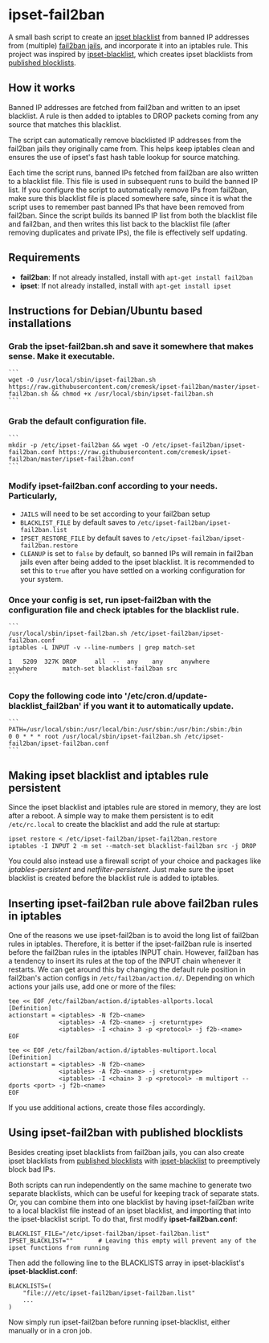 ipset-fail2ban
===============

A small bash script to create an [ipset blacklist](http://ipset.netfilter.org/) from banned IP addresses from (multiple)
[fail2ban jails](https://github.com/fail2ban/fail2ban), and incorporate it into an iptables rule. This project was
inspired by [ipset-blacklist](https://github.com/trick77/ipset-blacklist), which creates ipset blacklists from
[published blocklists](#using-ipset-fail2ban-with-published-blocklists).

## How it works
Banned IP addresses are fetched from fail2ban and written to an ipset blacklist. A rule is then added to iptables to
DROP packets coming from any source that matches this blacklist.

The script can automatically remove blacklisted IP addresses from the fail2ban jails they originally came from.
This helps keep iptables clean and ensures the use of ipset's fast hash table lookup for source matching.

Each time the script runs, banned IPs fetched from fail2ban are also written to a blacklist file. This file is used
in subsequent runs to build the banned IP list. If you configure the script to automatically remove IPs from fail2ban,
make sure this blacklist file is placed somewhere safe, since it is what the script uses to remember past banned IPs
that have been removed from fail2ban. Since the script builds its banned IP list from both the blacklist file and
fail2ban, and then writes this list back to the blacklist file (after removing duplicates and private IPs), the file is
effectively self updating.

## Requirements
- **fail2ban**: If not already installed, install with `apt-get install fail2ban`
- **ipset**: If not already installed, install with `apt-get install ipset`

## Instructions for Debian/Ubuntu based installations

### Grab the **ipset-fail2ban.sh** and save it somewhere that makes sense. Make it executable.
    ```
    wget -O /usr/local/sbin/ipset-fail2ban.sh https://raw.githubusercontent.com/cremesk/ipset-fail2ban/master/ipset-fail2ban.sh && chmod +x /usr/local/sbin/ipset-fail2ban.sh
    ```

### Grab the default configuration file.
    ```
    mkdir -p /etc/ipset-fail2ban && wget -O /etc/ipset-fail2ban/ipset-fail2ban.conf https://raw.githubusercontent.com/cremesk/ipset-fail2ban/master/ipset-fail2ban.conf
    ```

### Modify **ipset-fail2ban.conf** according to your needs. Particularly,
- `JAILS` will need to be set according to your fail2ban setup
- `BLACKLIST_FILE` by default saves to `/etc/ipset-fail2ban/ipset-fail2ban.list`
- `IPSET_RESTORE_FILE` by default saves to `/etc/ipset-fail2ban/ipset-fail2ban.restore`
- `CLEANUP` is set to `false` by default, so banned IPs will remain in fail2ban jails even after being added to the
ipset blacklist. It is recommended to set this to `true` after you have settled on a working configuration for your
system.

### Once your config is set, run ipset-fail2ban with the configuration file and check iptables for the blacklist rule.
    ```
    /usr/local/sbin/ipset-fail2ban.sh /etc/ipset-fail2ban/ipset-fail2ban.conf
    iptables -L INPUT -v --line-numbers | grep match-set

    1   5209  327K DROP     all  --  any    any     anywhere       anywhere       match-set blacklist-fail2ban src
    ```

### Copy the following code into '/etc/cron.d/update-blacklist_fail2ban' if you want it to automatically update.
    ```
    PATH=/usr/local/sbin:/usr/local/bin:/usr/sbin:/usr/bin:/sbin:/bin
    0 0 * * * root /usr/local/sbin/ipset-fail2ban.sh /etc/ipset-fail2ban/ipset-fail2ban.conf
    ```

## Making ipset blacklist and iptables rule persistent
Since the ipset blacklist and iptables rule are stored in memory, they are lost after a reboot. A simple way to make
them persistent is to edit `/etc/rc.local` to create the blacklist and add the rule at startup:
```
ipset restore < /etc/ipset-fail2ban/ipset-fail2ban.restore
iptables -I INPUT 2 -m set --match-set blacklist-fail2ban src -j DROP
```

You could also instead use a firewall script of your choice and packages like _iptables-persistent_ and _netfilter-persistent_.
Just make sure the ipset blacklist is created before the blacklist rule is added to iptables.

## Inserting ipset-fail2ban rule above fail2ban rules in iptables
One of the reasons we use ipset-fail2ban is to avoid the long list of fail2ban rules in iptables. Therefore, it is
better if the ipset-fail2ban rule is inserted before the fail2ban rules in the iptables INPUT chain. However, fail2ban
has a tendency to insert its rules at the top of the INPUT chain whenever it restarts. We can get around this by
changing the default rule position in fail2ban's action configs in `/etc/fail2ban/action.d/`. Depending on which
actions your jails use, add one or more of the files:
```
tee << EOF /etc/fail2ban/action.d/iptables-allports.local
[Definition]
actionstart = <iptables> -N f2b-<name>
              <iptables> -A f2b-<name> -j <returntype>
              <iptables> -I <chain> 3 -p <protocol> -j f2b-<name>
EOF
```
```
tee << EOF /etc/fail2ban/action.d/iptables-multiport.local
[Definition]
actionstart = <iptables> -N f2b-<name>
              <iptables> -A f2b-<name> -j <returntype>
              <iptables> -I <chain> 3 -p <protocol> -m multiport --dports <port> -j f2b-<name>
EOF
```
If you use additional actions, create those files accordingly.

## Using ipset-fail2ban with published blocklists
Besides creating ipset blacklists from fail2ban jails, you can also create ipset blacklists from
[published blocklists](https://github.com/firehol/blocklist-ipsets) with
[ipset-blacklist](https://github.com/cremesk/ipset-blacklist) to preemptively block bad IPs.

Both scripts can run independently on the same machine to generate two separate blacklists, which can be useful for
keeping track of separate stats. Or, you can combine them into one blacklist by having ipset-fail2ban write to a local
blacklist file instead of an ipset blacklist, and importing that into the ipset-blacklist script. To do that, first
modify **ipset-fail2ban.conf**:
```
BLACKLIST_FILE="/etc/ipset-fail2ban/ipset-fail2ban.list"
IPSET_BLACKLIST=""       # Leaving this empty will prevent any of the ipset functions from running
```
Then add the following line to the BLACKLISTS array in ipset-blacklist's **ipset-blacklist.conf**:
```
BLACKLISTS=(
    "file:///etc/ipset-fail2ban/ipset-fail2ban.list"
    ...
)
```
Now simply run ipset-fail2ban before running ipset-blacklist, either manually or in a cron job.
